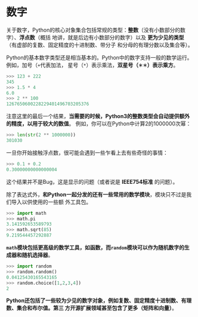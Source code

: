 数字
================================================================================
关于数字，Python的核心对象集合包括常规的类型：**整数**（没有小数部分的数字）、**浮点数**（概括
地讲，就是后边有小数部分的数字）以及 **更为少见的类型**（有虚部的复数、固定精度的十进制数、带分子
和分母的有理分数以及集合等）。

Python的基本数字类型还是相当基本的。Python中的数字支持一般的数学运行。例如，加号（`+`代表加法，
星号（`*`）表示乘法，**双星号（`＊＊`）表示乘方**。
```python
>>> 123 + 222
345
>>> 1.5 * 4
6.0
>>> 2 ** 100
1267650600228229401496703205376
```
注意这里的最后一个结果，**当需要的时候，Python3的整数类型会自动提供额外的精度，以用于较大的数值**。
例如，你可以在Python中计算2的1000000次幂：
```python
>>> len(str(2 ** 1000000))
301030
```
一旦你开始接触浮点数，很可能会遇到一些乍看上去有些奇怪的事情：
```python
>>> 0.1 + 0.2
0.30000000000000004
```
这个结果并不是Bug，这是显示的问题（或者说是 **IEEE754标准** 的问题）。

除了表达式外，**和Python一起分发的还有一些常用的数学模块**，模块只不过是我们导入以供使用的一些额
外工具包。
```python
>>> import math
>>> math.pi
3.141592653589793
>>> math.sqrt(85)
9.219544457292887
```
**`math`模块包括更高级的数学工具，如函数，而`random`模块可以作为随机数字的生成器和随机选择器**。
```python
>>> import random
>>> random.random()
0.04125430165543165
>>> random.choice([1,2,3,4])
2
```
**Python还包括了一些较为少见的数字对象，例如复数、固定精度十进制数、有理数、集合和布尔值。第三
方开源扩展领域甚至包含了更多（矩阵和向量）**。
